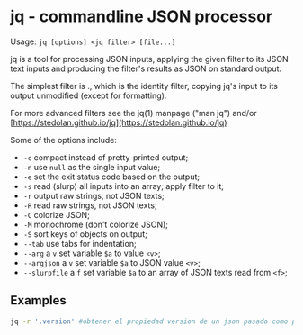 # jq - commandline JSON processor

Usage: ```jq [options] <jq filter> [file...]```

jq is a tool for processing JSON inputs, applying the given filter to its JSON text inputs and producing the filter's results as JSON on standard output.

The simplest filter is ., which is the identity filter, copying jq's input to its output unmodified (except for formatting).

For more advanced filters see the jq(1) manpage ("man jq") and/or [https://stedolan.github.io/jq](https://stedolan.github.io/jq)

Some of the options include:

- ```-c``` compact instead of pretty-printed output;
- ```-n``` use `null` as the single input value;
- ```-e``` set the exit status code based on the output;
- ```-s``` read (slurp) all inputs into an array; apply filter to it;
- ```-r``` output raw strings, not JSON texts;
- ```-R``` read raw strings, not JSON texts;
- ```-C``` colorize JSON;
- ```-M``` monochrome (don't colorize JSON);
- ```-S``` sort keys of objects on output;
- ```--tab``` use tabs for indentation;
- ```--arg``` a ```v``` set variable ```$a``` to value ```<v>```;
- ```--argjson``` a ```v``` set variable ```$a``` to JSON value ```<v>```;
- ```--slurpfile``` a ```f``` set variable ```$a``` to an array of JSON texts read from ```<f>```;

## Examples

```bash
jq -r '.version' #obtener el propiedad version de un json pasado como parametro 
```
